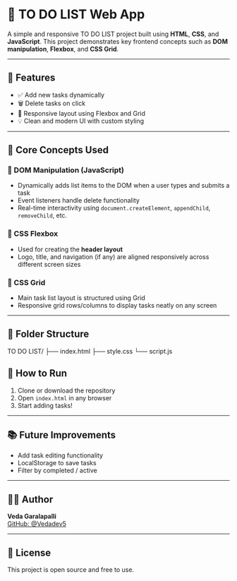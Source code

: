 # 📝 TO DO LIST Web App

A simple and responsive TO DO LIST project built using **HTML**, **CSS**, and **JavaScript**. This project demonstrates key frontend concepts such as **DOM manipulation**, **Flexbox**, and **CSS Grid**.

---

## 📌 Features

- ✅ Add new tasks dynamically
- 🗑️ Delete tasks on click
- 🎯 Responsive layout using Flexbox and Grid
- 💡 Clean and modern UI with custom styling

---

## 🧠 Core Concepts Used

### 🧩 DOM Manipulation (JavaScript)
- Dynamically adds list items to the DOM when a user types and submits a task
- Event listeners handle delete functionality
- Real-time interactivity using `document.createElement`, `appendChild`, `removeChild`, etc.

### 🎨 CSS Flexbox
- Used for creating the **header layout**
- Logo, title, and navigation (if any) are aligned responsively across different screen sizes

### 🧱 CSS Grid
- Main task list layout is structured using Grid
- Responsive grid rows/columns to display tasks neatly on any screen

---

## 📂 Folder Structure

TO DO LIST/
├── index.html
├── style.css
└── script.js

## 🚀 How to Run

1. Clone or download the repository
2. Open `index.html` in any browser
3. Start adding tasks!

---

## 📚 Future Improvements

- Add task editing functionality
- LocalStorage to save tasks
- Filter by completed / active

---

## 🧑‍💻 Author

**Veda Garalapalli**  
[GitHub: @Vedadev5](https://github.com/Vedadev5)

---

## 📜 License

This project is open source and free to use.

